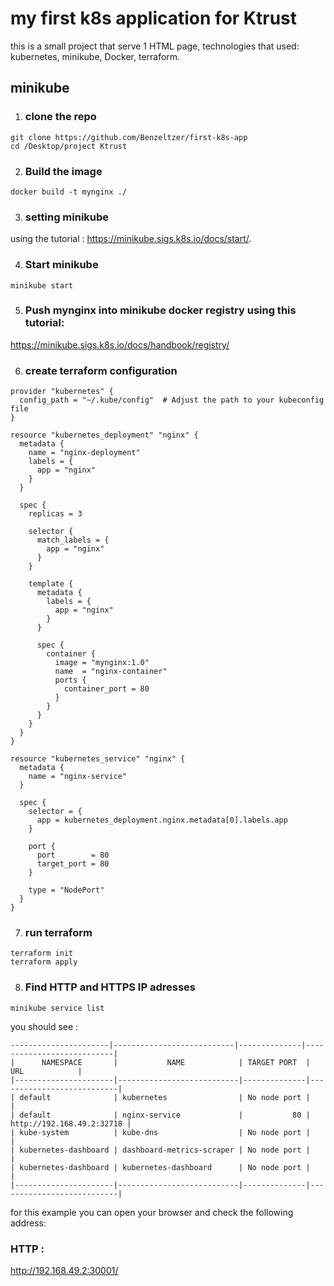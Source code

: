 
# my first k8s application for Ktrust

this is a small project that serve 1 HTML page, technologies that used: kubernetes, minikube, Docker, terraform.

## minikube

1) ### clone the repo 
``` 
git clone https://github.com/Benzeltzer/first-k8s-app
cd /Desktop/project Ktrust
```

2) ### Build the image
```
docker build -t mynginx ./
```
3) ### setting minikube
using the tutorial : https://minikube.sigs.k8s.io/docs/start/.


4) ### Start minikube
```
minikube start
```
5) ### Push mynginx into minikube docker registry using this tutorial:
 https://minikube.sigs.k8s.io/docs/handbook/registry/

6) ### create terraform configuration
``` 
provider "kubernetes" {
  config_path = "~/.kube/config"  # Adjust the path to your kubeconfig file
}

resource "kubernetes_deployment" "nginx" {
  metadata {
    name = "nginx-deployment"
    labels = {
      app = "nginx"
    }
  }

  spec {
    replicas = 3

    selector {
      match_labels = {
        app = "nginx"
      }
    }

    template {
      metadata {
        labels = {
          app = "nginx"
        }
      }

      spec {
        container {
          image = "mynginx:1.0"
          name  = "nginx-container"
          ports {
            container_port = 80
          }
        }
      }
    }
  }
}

resource "kubernetes_service" "nginx" {
  metadata {
    name = "nginx-service"
  }

  spec {
    selector = {
      app = kubernetes_deployment.nginx.metadata[0].labels.app
    }

    port {
      port        = 80
      target_port = 80
    }

    type = "NodePort"
  }
}
```
7) ### run terraform 
```
terraform init
terraform apply
```
8) ### Find HTTP and HTTPS IP adresses

```
minikube service list
```
you should see : 
```
----------------------|---------------------------|--------------|---------------------------|
|      NAMESPACE       |           NAME            | TARGET PORT  |            URL            |
|----------------------|---------------------------|--------------|---------------------------|
| default              | kubernetes                | No node port |                           |
| default              | nginx-service             |           80 | http://192.168.49.2:32718 |
| kube-system          | kube-dns                  | No node port |                           |
| kubernetes-dashboard | dashboard-metrics-scraper | No node port |                           |
| kubernetes-dashboard | kubernetes-dashboard      | No node port |                           |
|----------------------|---------------------------|--------------|---------------------------|

```
for this example you can open your browser and check the following address:

### HTTP : 

http://192.168.49.2:30001/




